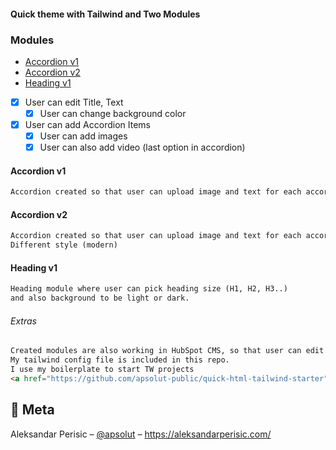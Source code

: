 #### Quick theme with Tailwind and Two Modules 

### Modules
* [Accordion v1](#accordion_v1)
* [Accordion v2](#accordion_v2)
* [Heading v1](#heading_v1)

- [x] User can edit Title, Text
    - [x] User can change background color
- [x] User can add Accordion Items
    - [x] User can add images
    - [x] User can also add video (last option in accordion)

#### Accordion v1
```html
Accordion created so that user can upload image and text for each accordion item.
```

#### Accordion v2
```html
Accordion created so that user can upload image and text for each accordion item.
Different style (modern)
```


#### Heading v1
```html
Heading module where user can pick heading size (H1, H2, H3..)
and also background to be light or dark.
```

###### Extras
```html
Created modules are also working in HubSpot CMS, so that user can edit content in HubSpot.
My tailwind config file is included in this repo.
I use my boilerplate to start TW projects
<a href="https://github.com/apsolut-public/quick-html-tailwind-starter"> Quick HTML Tailwind Starter</a>
```

## 🚀 Meta

Aleksandar Perisic – [@apsolut](https://twitter.com/apsolut) – https://aleksandarperisic.com/
